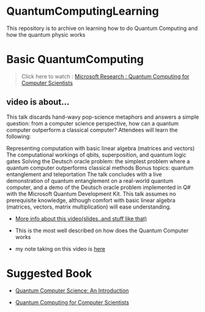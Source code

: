 # QuantumComputingLearning
This repository is to archive on learning how to do Quantum Computing and how the quantum physic works

# Basic QuantumComputing
> Click here to watch : [Microsoft Research : Quantum Computing for Computer Scientists](https://www.youtube.com/watch?v=F_Riqjdh2oM)

## video is about...


This talk discards hand-wavy pop-science metaphors and answers a simple question: from a computer science perspective, how can a quantum computer outperform a classical computer? Attendees will learn the following:

Representing computation with basic linear algebra (matrices and vectors)
The computational workings of qbits, superposition, and quantum logic gates
Solving the Deutsch oracle problem: the simplest problem where a quantum computer outperforms classical methods
Bonus topics: quantum entanglement and teleportation
The talk concludes with a live demonstration of quantum entanglement on a real-world quantum computer, and a demo of the Deutsch oracle problem implemented in Q# with the Microsoft Quantum Development Kit. This talk assumes no prerequisite knowledge, although comfort with basic linear algebra (matrices, vectors, matrix multiplication) will ease understanding.

* [More info about this video(slides..and stuff like that)](https://www.microsoft.com/en-us/research/video/quantum-computing-computer-scientists/#!related_info)


* This is the most well described on how does the Quantum Computer works


* my note taking on this video is [here](https://github.com/JoonLee-K/QuantumComputingLearning/blob/master/Quantum%20computer.pdf)

# Suggested Book
* [Quantum Computer Science: An Introduction](https://www.amazon.com/Quantum-Computer-Science-David-Mermin-ebook/dp/B00AHTN53S/ref=sr_1_1?keywords=quantum+computer+science&qid=1571995128&s=digital-text&sr=1-1)


* [Quantum Computing for Computer Scientists](https://www.amazon.com/Quantum-Computing-Computer-Scientists-Yanofsky-ebook/dp/B00AHTN5NS)
